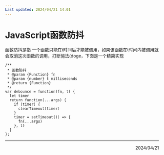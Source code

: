 ```yaml
---
Last updated: 2024/04/21 14:01
---
```

# JavaScript函数防抖
函数防抖是指 一个函数只能在t时间后才能被调用，如果该函数在t时间内被调用就会取消这次函数的调用，打断施法(doge，下面是一个精简实现

```
/**
 * 函数防抖
 * @param {Function} fn
 * @param {number} t milliseconds
 * @return {Function}
 */
var debounce = function(fn, t) {
  let timer
  return function(...args) {
    if (timer) {
      clearTimeout(timer)
    }
    timer = setTimeout(() => {
      fn(...args)
    }, t)
  }
};
```

---

<div align="right">2024/04/21</div>